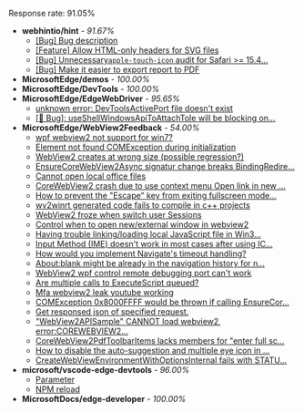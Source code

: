 Response rate: 91.05%

* **webhintio/hint** - _91.67%_
  * [[Bug] Bug description](https://github.com/webhintio/hint/issues/5307)
  * [[Feature] Allow HTML-only headers for SVG files](https://github.com/webhintio/hint/issues/5281)
  * [[Bug] Unnecessary`apple-touch-icon` audit for Safari >= 15.4...](https://github.com/webhintio/hint/issues/5256)
  * [[Bug] Make it easier to export report to PDF](https://github.com/webhintio/hint/issues/5217)
* **MicrosoftEdge/demos** - _100.00%_
* **MicrosoftEdge/DevTools** - _100.00%_
* **MicrosoftEdge/EdgeWebDriver** - _95.65%_
  * [unknown error: DevToolsActivePort file doesn't exist](https://github.com/MicrosoftEdge/EdgeWebDriver/issues/44)
  * [[🐛 Bug]: useShellWindowsApiToAttachToIe will be blocking on...](https://github.com/MicrosoftEdge/EdgeWebDriver/issues/34)
* **MicrosoftEdge/WebView2Feedback** - _54.00%_
  * [wpf webview2 not support for win7?](https://github.com/MicrosoftEdge/WebView2Feedback/issues/2782)
  * [Element not found COMException during initialization](https://github.com/MicrosoftEdge/WebView2Feedback/issues/2780)
  * [WebView2 creates at wrong size (possible regression?)](https://github.com/MicrosoftEdge/WebView2Feedback/issues/2776)
  * [EnsureCoreWebView2Async signatur change breaks BindingRedire...](https://github.com/MicrosoftEdge/WebView2Feedback/issues/2775)
  * [Cannot open local office files ](https://github.com/MicrosoftEdge/WebView2Feedback/issues/2774)
  * [CoreWebView2 crash due to use context menu Open link in new ...](https://github.com/MicrosoftEdge/WebView2Feedback/issues/2771)
  * [How to prevent the "Escape" key from exiting fullscreen mode...](https://github.com/MicrosoftEdge/WebView2Feedback/issues/2770)
  * [wv2winrt generated code fails to compile in c++ projects](https://github.com/MicrosoftEdge/WebView2Feedback/issues/2768)
  * [WebView2 froze when switch user Sessions](https://github.com/MicrosoftEdge/WebView2Feedback/issues/2762)
  * [Control when to open new/external window in webview2](https://github.com/MicrosoftEdge/WebView2Feedback/issues/2760)
  * [Having trouble linking/loading local JavaScript file in Win3...](https://github.com/MicrosoftEdge/WebView2Feedback/issues/2759)
  * [Input Method (IME) doesn't work in most cases after using IC...](https://github.com/MicrosoftEdge/WebView2Feedback/issues/2758)
  * [How would you implement Navigate's timeout handling?](https://github.com/MicrosoftEdge/WebView2Feedback/issues/2757)
  * [About:blank might be already in the navigation history for n...](https://github.com/MicrosoftEdge/WebView2Feedback/issues/2751)
  * [WebView2 wpf control remote debugging port can't work](https://github.com/MicrosoftEdge/WebView2Feedback/issues/2750)
  * [Are multiple calls to ExecuteScript queued?](https://github.com/MicrosoftEdge/WebView2Feedback/issues/2738)
  * [Mfa webview2 leak youtube working](https://github.com/MicrosoftEdge/WebView2Feedback/issues/2721)
  * [COMException 0x8000FFFF would be thrown if calling EnsureCor...](https://github.com/MicrosoftEdge/WebView2Feedback/issues/2740)
  * [Get responsed json of specified request.](https://github.com/MicrosoftEdge/WebView2Feedback/issues/2732)
  * ["WebView2APISample" CANNOT load webview2, error:COREWEBVIEW2...](https://github.com/MicrosoftEdge/WebView2Feedback/issues/2731)
  * [CoreWebView2PdfToolbarItems lacks members for "enter full sc...](https://github.com/MicrosoftEdge/WebView2Feedback/issues/2728)
  * [How to disable the auto-suggestion and multiple eye icon in ...](https://github.com/MicrosoftEdge/WebView2Feedback/issues/2723)
  * [CreateWebViewEnvironmentWithOptionsInternal fails with STATU...](https://github.com/MicrosoftEdge/WebView2Feedback/issues/2722)
* **microsoft/vscode-edge-devtools** - _96.00%_
  * [Parameter](https://github.com/microsoft/vscode-edge-devtools/issues/1180)
  * [NPM reload ](https://github.com/microsoft/vscode-edge-devtools/issues/1156)
* **MicrosoftDocs/edge-developer** - _100.00%_